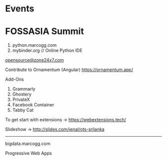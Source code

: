 # Events

# FOSSASIA Summit

1. python.marcogg.com
2. mybinder.org // Online Python IDE

opensource@zone24x7.com

Contribute to Ornamentum (Angular)
https://ornamentum.app/

Add-Ons
1. Grammarly
2. Ghostery
3. PrivateX
4. Facebook Container
5. Tabby Cat

To get start with extensions -> https://webextensions.tech/

Slideshow -> http://slides.com/jenal/ots-srilanka

**********************

bigdata.marcogg.com

Progressive Web Apps

